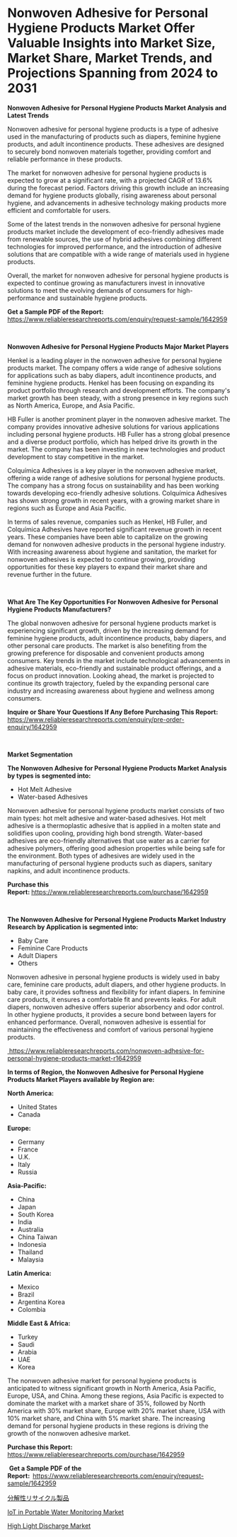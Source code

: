 <p><h1>Nonwoven Adhesive for Personal Hygiene Products Market Offer Valuable Insights into Market Size, Market Share, Market Trends, and Projections Spanning from 2024 to 2031</h1></p><p><strong>Nonwoven Adhesive for Personal Hygiene Products Market Analysis and Latest Trends</strong></p>
<p><p>Nonwoven adhesive for personal hygiene products is a type of adhesive used in the manufacturing of products such as diapers, feminine hygiene products, and adult incontinence products. These adhesives are designed to securely bond nonwoven materials together, providing comfort and reliable performance in these products.</p><p>The market for nonwoven adhesive for personal hygiene products is expected to grow at a significant rate, with a projected CAGR of 13.6% during the forecast period. Factors driving this growth include an increasing demand for hygiene products globally, rising awareness about personal hygiene, and advancements in adhesive technology making products more efficient and comfortable for users.</p><p>Some of the latest trends in the nonwoven adhesive for personal hygiene products market include the development of eco-friendly adhesives made from renewable sources, the use of hybrid adhesives combining different technologies for improved performance, and the introduction of adhesive solutions that are compatible with a wide range of materials used in hygiene products.</p><p>Overall, the market for nonwoven adhesive for personal hygiene products is expected to continue growing as manufacturers invest in innovative solutions to meet the evolving demands of consumers for high-performance and sustainable hygiene products.</p></p>
<p><strong>Get a Sample PDF of the Report:&nbsp;</strong> <a href="https://www.reliableresearchreports.com/enquiry/request-sample/1642959">https://www.reliableresearchreports.com/enquiry/request-sample/1642959</a></p>
<p>&nbsp;</p>
<p><strong>Nonwoven Adhesive for Personal Hygiene Products Major Market Players</strong></p>
<p><p>Henkel is a leading player in the nonwoven adhesive for personal hygiene products market. The company offers a wide range of adhesive solutions for applications such as baby diapers, adult incontinence products, and feminine hygiene products. Henkel has been focusing on expanding its product portfolio through research and development efforts. The company's market growth has been steady, with a strong presence in key regions such as North America, Europe, and Asia Pacific.</p><p>HB Fuller is another prominent player in the nonwoven adhesive market. The company provides innovative adhesive solutions for various applications including personal hygiene products. HB Fuller has a strong global presence and a diverse product portfolio, which has helped drive its growth in the market. The company has been investing in new technologies and product development to stay competitive in the market.</p><p>Colquímica Adhesives is a key player in the nonwoven adhesive market, offering a wide range of adhesive solutions for personal hygiene products. The company has a strong focus on sustainability and has been working towards developing eco-friendly adhesive solutions. Colquímica Adhesives has shown strong growth in recent years, with a growing market share in regions such as Europe and Asia Pacific.</p><p>In terms of sales revenue, companies such as Henkel, HB Fuller, and Colquímica Adhesives have reported significant revenue growth in recent years. These companies have been able to capitalize on the growing demand for nonwoven adhesive products in the personal hygiene industry. With increasing awareness about hygiene and sanitation, the market for nonwoven adhesives is expected to continue growing, providing opportunities for these key players to expand their market share and revenue further in the future.</p></p>
<p>&nbsp;</p>
<p><strong>What Are The Key Opportunities For Nonwoven Adhesive for Personal Hygiene Products Manufacturers?</strong></p>
<p><p>The global nonwoven adhesive for personal hygiene products market is experiencing significant growth, driven by the increasing demand for feminine hygiene products, adult incontinence products, baby diapers, and other personal care products. The market is also benefiting from the growing preference for disposable and convenient products among consumers. Key trends in the market include technological advancements in adhesive materials, eco-friendly and sustainable product offerings, and a focus on product innovation. Looking ahead, the market is projected to continue its growth trajectory, fueled by the expanding personal care industry and increasing awareness about hygiene and wellness among consumers.</p></p>
<p><strong>Inquire or Share Your Questions If Any Before Purchasing This Report:</strong> <a href="https://www.reliableresearchreports.com/enquiry/pre-order-enquiry/1642959">https://www.reliableresearchreports.com/enquiry/pre-order-enquiry/1642959</a></p>
<p>&nbsp;</p>
<p><strong>Market Segmentation</strong></p>
<p><strong>The Nonwoven Adhesive for Personal Hygiene Products Market Analysis by types is segmented into:</strong></p>
<p><ul><li>Hot Melt Adhesive</li><li>Water-based Adhesives</li></ul></p>
<p><p>Nonwoven adhesive for personal hygiene products market consists of two main types: hot melt adhesive and water-based adhesives. Hot melt adhesive is a thermoplastic adhesive that is applied in a molten state and solidifies upon cooling, providing high bond strength. Water-based adhesives are eco-friendly alternatives that use water as a carrier for adhesive polymers, offering good adhesion properties while being safe for the environment. Both types of adhesives are widely used in the manufacturing of personal hygiene products such as diapers, sanitary napkins, and adult incontinence products.</p></p>
<p><strong>Purchase this Report:&nbsp;</strong><a href="https://www.reliableresearchreports.com/purchase/1642959">https://www.reliableresearchreports.com/purchase/1642959</a></p>
<p>&nbsp;</p>
<p><strong>The Nonwoven Adhesive for Personal Hygiene Products Market Industry Research by Application is segmented into:</strong></p>
<p><ul><li>Baby Care</li><li>Feminine Care Products</li><li>Adult Diapers</li><li>Others</li></ul></p>
<p><p>Nonwoven adhesive in personal hygiene products is widely used in baby care, feminine care products, adult diapers, and other hygiene products. In baby care, it provides softness and flexibility for infant diapers. In feminine care products, it ensures a comfortable fit and prevents leaks. For adult diapers, nonwoven adhesive offers superior absorbency and odor control. In other hygiene products, it provides a secure bond between layers for enhanced performance. Overall, nonwoven adhesive is essential for maintaining the effectiveness and comfort of various personal hygiene products.</p></p>
<p><a href="https://www.reliableresearchreports.com/nonwoven-adhesive-for-personal-hygiene-products-market-r1642959">&nbsp;https://www.reliableresearchreports.com/nonwoven-adhesive-for-personal-hygiene-products-market-r1642959</a></p>
<p><strong>In terms of Region, the Nonwoven Adhesive for Personal Hygiene Products Market Players available by Region are:</strong></p>
<p>
    <p> <strong> North America: </strong>
        <ul>
            <li>United States</li>
            <li>Canada</li>
        </ul>
        </p> 
    <p> <strong> Europe: </strong>
        <ul>
            <li>Germany</li>
            <li>France</li>
            <li>U.K.</li>
            <li>Italy</li>
            <li>Russia</li>
        </ul>
        </p> 
    <p> <strong> Asia-Pacific: </strong>
        <ul>
            <li>China</li>
            <li>Japan</li>
            <li>South Korea</li>
            <li>India</li>
            <li>Australia</li>
            <li>China Taiwan</li>
            <li>Indonesia</li>
            <li>Thailand</li>
            <li>Malaysia</li>
        </ul>
        </p> 
    <p> <strong> Latin America: </strong>
        <ul>
            <li>Mexico</li>
            <li>Brazil</li>
            <li>Argentina Korea</li>
            <li>Colombia</li>
        </ul>
        </p> 
    <p> <strong> Middle East & Africa: </strong>
        <ul>
            <li>Turkey</li>
            <li>Saudi</li>
            <li>Arabia</li>
            <li>UAE</li>
            <li>Korea</li>
        </ul>
    </p>
    </p>
<p><p>The nonwoven adhesive market for personal hygiene products is anticipated to witness significant growth in North America, Asia Pacific, Europe, USA, and China. Among these regions, Asia Pacific is expected to dominate the market with a market share of 35%, followed by North America with 30% market share, Europe with 20% market share, USA with 10% market share, and China with 5% market share. The increasing demand for personal hygiene products in these regions is driving the growth of the nonwoven adhesive market.</p></p>
<p><strong>Purchase this Report: </strong><a href="https://www.reliableresearchreports.com/purchase/1642959">https://www.reliableresearchreports.com/purchase/1642959</a></p>
<p>&nbsp;<strong>Get a Sample PDF of the Report:&nbsp;&nbsp;</strong><a href="https://www.reliableresearchreports.com/enquiry/request-sample/1642959">https://www.reliableresearchreports.com/enquiry/request-sample/1642959</a></p>
<p><strong></strong></p>
<p><p><a href="https://github.com/DanykaKilback/Market-Research-Report-List-1/blob/main/7737655113971.md">分解性リサイクル製品</a></p><p><a href="https://github.com/EbonyHane1955/Market-Research-Report-List-1/blob/main/iot-in-portable-water-monitoring-market.md">IoT in Portable Water Monitoring Market</a></p><p><a href="https://github.com/kathiaseamanalvaradovlprc2h/Market-Research-Report-List-2/blob/main/high-light-discharge-market.md">High Light Discharge Market</a></p></p>